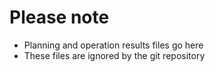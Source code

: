 # Please note

* Planning and operation results files go here
* These files are ignored by the git repository

